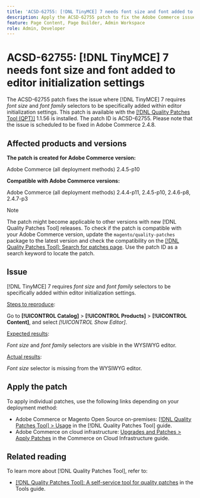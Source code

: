 ```yaml
---
title: 'ACSD-62755: [!DNL TinyMCE] 7 needs font size and font added to editor initialization settings'
description: Apply the ACSD-62755 patch to fix the Adobe Commerce issue where [!DNL TinyMCE] 7 requires *font size* and *font family* to be specifically added within editor initialization settings.
feature: Page Content, Page Builder, Admin Workspace
role: Admin, Developer
---
```

# ACSD-62755: [!DNL TinyMCE] 7 needs font size and font added to editor initialization settings

The ACSD-62755 patch fixes the issue where [!DNL TinyMCE] 7 requires *font size* and *font family* selectors to be specifically added within editor initialization settings. This patch is available with the [[!DNL Quality Patches Tool (QPT)]](/help/tools/quality-patches-tool/quality-patches-tool-to-self-serve-quality-patches.md) 1.1.56 is installed. The patch ID is ACSD-62755. Please note that the issue is scheduled to be fixed in Adobe Commerce 2.4.8.

## Affected products and versions

**The patch is created for Adobe Commerce version:**

Adobe Commerce (all deployment methods) 2.4.5-p10

**Compatible with Adobe Commerce versions:**

Adobe Commerce (all deployment methods) 2.4.4-p11, 2.4.5-p10, 2.4.6-p8, 2.4.7-p3 

>[!NOTE]
>
>The patch might become applicable to other versions with new [!DNL Quality Patches Tool] releases. To check if the patch is compatible with your Adobe Commerce version, update the `magento/quality-patches` package to the latest version and check the compatibility on the [[!DNL Quality Patches Tool]: Search for patches page](https://experienceleague.adobe.com/tools/commerce-quality-patches/index.html). Use the patch ID as a search keyword to locate the patch.

## Issue

[!DNL TinyMCE] 7 requires *font size* and *font family* selectors to be specifically added within editor initialization settings.

<u>Steps to reproduce</u>:

Go to **[!UICONTROL Catalog]** > **[!UICONTROL Products]** > **[!UICONTROL Content]**, and select *[!UICONTROL Show Editor]*.
    
<u>Expected results</u>:

*Font size* and *font family* selectors are visible in the WYSIWYG editor.

<u>Actual results</u>:

*Font size* selector is missing from the WYSIWYG editor.

## Apply the patch

To apply individual patches, use the following links depending on your deployment method:

* Adobe Commerce or Magento Open Source on-premises: [[!DNL Quality Patches Tool] > Usage](/help/tools/quality-patches-tool/usage.md) in the [!DNL Quality Patches Tool] guide.
* Adobe Commerce on cloud infrastructure: [Upgrades and Patches > Apply Patches](https://experienceleague.adobe.com/docs/commerce-cloud-service/user-guide/develop/upgrade/apply-patches.html) in the Commerce on Cloud Infrastructure guide.

## Related reading

To learn more about [!DNL Quality Patches Tool], refer to:

* [[!DNL Quality Patches Tool]: A self-service tool for quality patches](/help/tools/quality-patches-tool/quality-patches-tool-to-self-serve-quality-patches.md) in the Tools guide.
